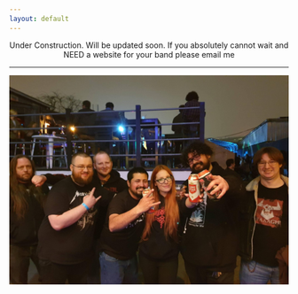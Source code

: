 ```yaml
---
layout: default
---
```


<p align="center">Under Construction. Will be updated soon. If you absolutely cannot wait and NEED a website for your band please email me</p>

---
![image](assets/images/homies.png)